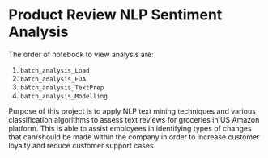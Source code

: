 # Product Review NLP Sentiment Analysis 
The order of notebook to view analysis are: 

1. `batch_analysis_Load`
2. `batch_analysis_EDA`
3. `batch_analysis_TextPrep`
4. `batch_analysis_Modelling`  

Purpose of this project is to apply NLP text mining techniques and various classification algorithms to assess text reviews for groceries in US Amazon platform. This is able to assist employees in identifying types of changes that can/should be made within the company in order to increase customer loyalty and reduce customer support cases.
